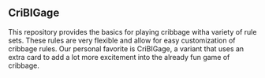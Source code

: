 ## CriBIGage
This repository provides the basics for playing cribbage witha variety of rule sets. These rules are very flexible and allow for easy customization of cribbage rules. Our personal favorite is CriBIGage, a variant that uses an extra card to add a lot more excitement into the already fun game of cribbage.
